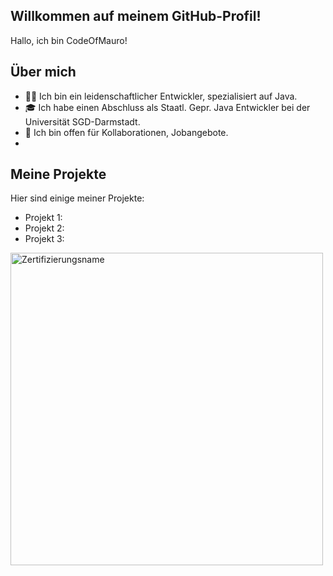 ## Willkommen auf meinem GitHub-Profil!
Hallo, ich bin CodeOfMauro!


## Über mich
- 👨‍💻 Ich bin ein leidenschaftlicher Entwickler, spezialisiert auf Java.
- 🎓 Ich habe einen Abschluss als Staatl. Gepr. Java Entwickler bei der Universität SGD-Darmstadt.
- 🤝 Ich bin offen für Kollaborationen, Jobangebote.
- 
## Meine Projekte

Hier sind einige meiner Projekte:

- Projekt 1:
- Projekt 2: 
- Projekt 3: 





 <img src="https://blob.virtualbadge.io/event-10171/openbadges/badges/c5c2c9a3-39a4-4042-b79f-ceb6380dcef5.png?se=3000-01-01&sp=rwdl&sv=2019-12-12&sr=c&sig=dQAfv%2B4X%2Bcw2WKFuHOCs0MYaIwtn%2BMBhQgHwAeaqAD8%3D&377" width="500" alt="Zertifizierungsname">

  




<!--
**CodeOfMauro/CodeOfMauro** is a ✨ _special_ ✨ repository because its `README.md` (this file) appears on your GitHub profile.

Here are some ideas to get you started:

- 🔭 I’m currently working on ...
- 🌱 I’m currently learning ...
- 👯 I’m looking to collaborate on ...
- 🤔 I’m looking for help with ...
- 💬 Ask me about ...
- 📫 How to reach me: ...
- 😄 Pronouns: ...
- ⚡ Fun fact: ...
-->
